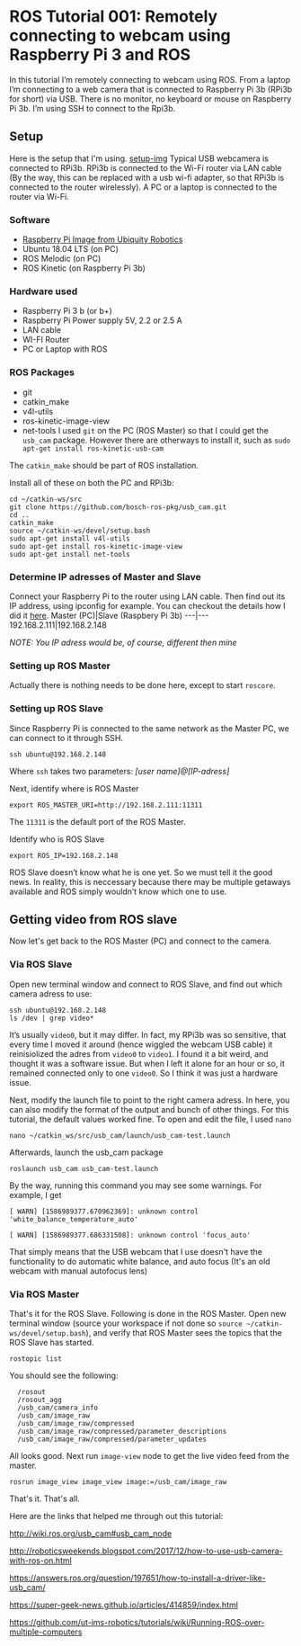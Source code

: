 # ROS Tutorial 001: Remotely connecting to webcam using Raspberry Pi 3 and ROS

In this tutorial I’m remotely connecting to webcam using ROS. From a laptop I’m connecting to a web camera that is connected to Raspberry Pi 3b (RPi3b for short) via USB. There is no monitor, no keyboard or mouse on Raspberry Pi 3b. I’m using SSH to connect to the Rpi3b.

## Setup
Here is the setup that I'm using.
[setup-img]
Typical USB webcamera is connected to RPi3b. RPi3b is connected to the Wi-Fi router via LAN cable (By the way, this can be replaced with a usb wi-fi adapter, so that RPi3b is connected to the router wirelessly). A PC or a laptop is connected to the router via Wi-Fi.
### Software
  * [Raspberry Pi Image from Ubiquity Robotics](https://downloads.ubiquityrobotics.com/pi.html)
  * Ubuntu 18.04 LTS (on PC)
  * ROS Melodic (on PC)
  * ROS Kinetic (on Raspberry Pi 3b)
  
### Hardware used
  * Raspberry Pi 3 b (or b+)
  * Raspberry Pi Power supply 5V, 2.2 or 2.5 A
  * LAN cable
  * WI-FI Router
  * PC or Laptop with ROS

### ROS Packages 
  * git
  * catkin_make
  * v4l-utils
  * ros-kinetic-image-view
  * net-tools
I used `git` on the PC (ROS Master) so that I could get the `usb_cam` package. However there are otherways to install it, such as `sudo apt-get install ros-kinetic-usb-cam`

The `catkin_make` should be part of ROS installation. 

Install all of these on both the PC and RPi3b:
```
cd ~/catkin-ws/src
git clone https://github.com/bosch-ros-pkg/usb_cam.git
cd ..
catkin_make
source ~/catkin-ws/devel/setup.bash
sudo apt-get install v4l-utils
sudo apt-get install ros-kinetic-image-view
sudo apt-get install net-tools
```
### Determine IP adresses of Master and Slave
Connect your Raspberry Pi to the router using LAN cable. Then find out its IP address, using ipconfig for example. 
You can checkout the details how I did it [here](Determine-IP-adresses-of-Master-and-Slave.md).
Master (PC)|Slave (Raspbery Pi 3b)
---|---
192.168.2.111|192.168.2.148

*NOTE: You IP adress would be, of course, different then mine*
### Setting up ROS Master
Actually there is nothing needs to be done here, except to start `roscore`.

### Setting up ROS Slave
Since Raspberry Pi is connected to the same network as the Master PC, we can connect to it through SSH.
```
ssh ubuntu@192.168.2.148
```
Where `ssh` takes two parameters: *[user name]@[IP-adress]*

Next, identify where is ROS Master
```
export ROS_MASTER_URI=http://192.168.2.111:11311
```
The `11311` is the default port of the ROS Master.

Identify who is ROS Slave
```
export ROS_IP=192.168.2.148
```
ROS Slave doesn’t know what he is one yet. So we must tell it the good news. In reality, this is neccessary because there may be multiple getaways available and ROS simply wouldn’t know which one to use.

## Getting video from ROS slave
Now let's get back to the ROS Master (PC) and connect to the camera.

### Via ROS Slave
Open new terminal window and connect to ROS Slave, and find out which camera adress to use:
```
ssh ubuntu@192.168.2.148
ls /dev | grep video* 
```
It’s usually `video0`, but it may differ. In fact, my RPi3b was so sensitive, that every time I moved it around (hence wiggled the webcam USB cable) it reinisiolized the adres from `video0` to `video1`. I found it a bit weird, and thought it was a software issue. But when I left it alone for an hour or so, it remained connected only to one `video0`. So I think it was just a hardware issue.

Next, modify the launch file to point to the right camera adress. In here, you can also modify the format of the output and bunch of other things. For this tutorial, the default values worked fine.
To open and edit the file, I used `nano`
```
nano ~/catkin_ws/src/usb_cam/launch/usb_cam-test.launch
```
Afterwards, launch the usb_cam package
```
roslaunch usb_cam usb_cam-test.launch
```
By the way, running this command you may see some warnings. For example, I get 
```
[ WARN] [1586989377.670962369]: unknown control 'white_balance_temperature_auto'

[ WARN] [1586989377.686331508]: unknown control 'focus_auto'
```
That simply means that the USB webcam that I use doesn't have the functionality to do automatic white balance, and auto focus (It's an old webcam with manual autofocus lens)

### Via ROS Master
That's it for the ROS Slave. Following is done in the ROS Master. Open new terminal window (source your workspace if not done so `source ~/catkin-ws/devel/setup.bash`), and verify that ROS Master sees the topics that the ROS Slave has started.
```
rostopic list
```
You should see the following:
```
  /rosout
  /rosout_agg
  /usb_cam/camera_info
  /usb_cam/image_raw
  /usb_cam/image_raw/compressed
  /usb_cam/image_raw/compressed/parameter_descriptions
  /usb_cam/image_raw/compressed/parameter_updates
```
All looks good. Next run `image-view` node to get the live video feed from the master.
```
rosrun image_view image_view image:=/usb_cam/image_raw
```
That's it. That's all. 

Here are the links that helped me through out this tutorial:

http://wiki.ros.org/usb_cam#usb_cam_node

http://roboticsweekends.blogspot.com/2017/12/how-to-use-usb-camera-with-ros-on.html

https://answers.ros.org/question/197651/how-to-install-a-driver-like-usb_cam/

https://super-geek-news.github.io/articles/414859/index.html

https://github.com/ut-ims-robotics/tutorials/wiki/Running-ROS-over-multiple-computers

[setup-img]: https://github.com/yev-d/tutos/ROS/Tutorial-001/img/setup-img.png "Setup scheme"
